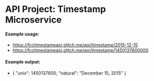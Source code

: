 
# API Project: Timestamp Microservice

#### Example usage:
* https://fcctimestampapi.glitch.me/api/timestamp/2015-12-15
* https://fcctimestampapi.glitch.me/api/timestamp/1450137600000

#### Example output:
* { "unix": 1450137600, "natural": "December 15, 2015" }
